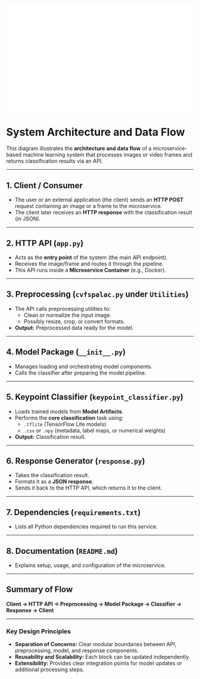 ![ISL Translator Architecture](https://github.com/gaxxrav/ISL-translator/blob/main/isldiagram.png?raw=true)

# System Architecture and Data Flow

This diagram illustrates the **architecture and data flow** of a microservice-based machine learning system that processes images or video frames and returns classification results via an API.

---

## 1. Client / Consumer
- The user or an external application (the client) sends an **HTTP POST** request containing an image or a frame to the microservice.  
- The client later receives an **HTTP response** with the classification result (in JSON).

---

## 2. HTTP API (`app.py`)
- Acts as the **entry point** of the system (the main API endpoint).  
- Receives the image/frame and routes it through the pipeline.  
- This API runs inside a **Microservice Container** (e.g., Docker).

---

## 3. Preprocessing (`cvfspalac.py` under `Utilities`)
- The API calls preprocessing utilities to:
  - Clean or normalize the input image.
  - Possibly resize, crop, or convert formats.  
- **Output:** Preprocessed data ready for the model.

---

## 4. Model Package (`__init__.py`)
- Manages loading and orchestrating model components.  
- Calls the classifier after preparing the model pipeline.

---

## 5. Keypoint Classifier (`keypoint_classifier.py`)
- Loads trained models from **Model Artifacts**.  
- Performs the **core classification** task using:
  - `.tflite` (TensorFlow Lite models)
  - `.csv` or `.npy` (metadata, label maps, or numerical weights)  
- **Output:** Classification result.

---

## 6. Response Generator (`response.py`)
- Takes the classification result.  
- Formats it as a **JSON response**.  
- Sends it back to the HTTP API, which returns it to the client.

---

## 7. Dependencies (`requirements.txt`)
- Lists all Python dependencies required to run this service.

---

## 8. Documentation (`README.md`)
- Explains setup, usage, and configuration of the microservice.

---

## Summary of Flow

**Client → HTTP API → Preprocessing → Model Package → Classifier → Response → Client**

---

### Key Design Principles
- **Separation of Concerns:** Clear modular boundaries between API, preprocessing, model, and response components.  
- **Reusability and Scalability:** Each block can be updated independently.  
- **Extensibility:** Provides clear integration points for model updates or additional processing steps.
